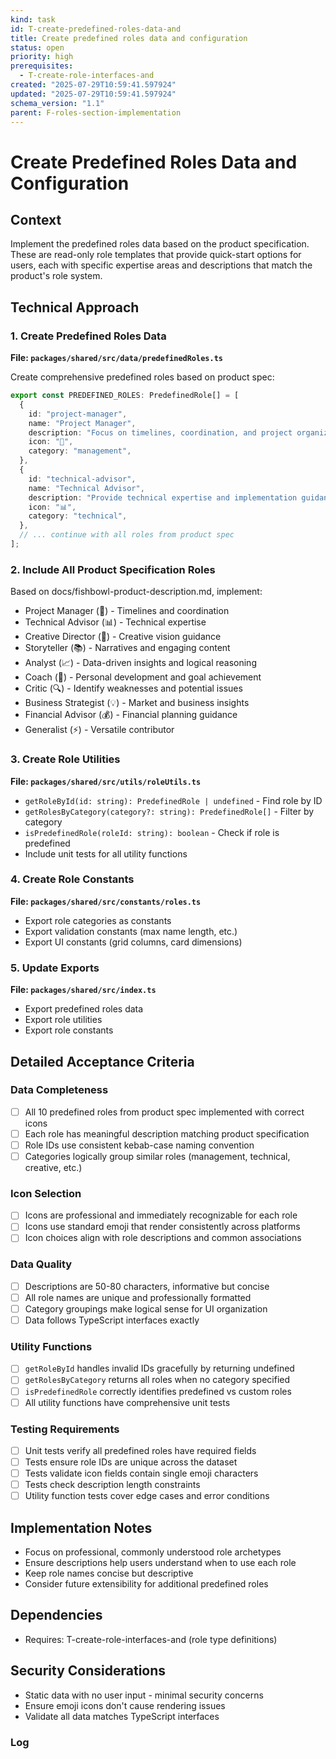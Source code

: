 ```yaml
---
kind: task
id: T-create-predefined-roles-data-and
title: Create predefined roles data and configuration
status: open
priority: high
prerequisites:
  - T-create-role-interfaces-and
created: "2025-07-29T10:59:41.597924"
updated: "2025-07-29T10:59:41.597924"
schema_version: "1.1"
parent: F-roles-section-implementation
---
```


# Create Predefined Roles Data and Configuration

## Context

Implement the predefined roles data based on the product specification. These are read-only role templates that provide quick-start options for users, each with specific expertise areas and descriptions that match the product's role system.

## Technical Approach

### 1. Create Predefined Roles Data

**File: `packages/shared/src/data/predefinedRoles.ts`**

Create comprehensive predefined roles based on product spec:

```typescript
export const PREDEFINED_ROLES: PredefinedRole[] = [
  {
    id: "project-manager",
    name: "Project Manager",
    description: "Focus on timelines, coordination, and project organization",
    icon: "💼",
    category: "management",
  },
  {
    id: "technical-advisor",
    name: "Technical Advisor",
    description: "Provide technical expertise and implementation guidance",
    icon: "📊",
    category: "technical",
  },
  // ... continue with all roles from product spec
];
```

### 2. Include All Product Specification Roles

Based on docs/fishbowl-product-description.md, implement:

- Project Manager (💼) - Timelines and coordination
- Technical Advisor (📊) - Technical expertise
- Creative Director (🎨) - Creative vision guidance
- Storyteller (📚) - Narratives and engaging content
- Analyst (📈) - Data-driven insights and logical reasoning
- Coach (🤝) - Personal development and goal achievement
- Critic (🔍) - Identify weaknesses and potential issues
- Business Strategist (💡) - Market and business insights
- Financial Advisor (💰) - Financial planning guidance
- Generalist (⚡) - Versatile contributor

### 3. Create Role Utilities

**File: `packages/shared/src/utils/roleUtils.ts`**

- `getRoleById(id: string): PredefinedRole | undefined` - Find role by ID
- `getRolesByCategory(category?: string): PredefinedRole[]` - Filter by category
- `isPredefinedRole(roleId: string): boolean` - Check if role is predefined
- Include unit tests for all utility functions

### 4. Create Role Constants

**File: `packages/shared/src/constants/roles.ts`**

- Export role categories as constants
- Export validation constants (max name length, etc.)
- Export UI constants (grid columns, card dimensions)

### 5. Update Exports

**File: `packages/shared/src/index.ts`**

- Export predefined roles data
- Export role utilities
- Export role constants

## Detailed Acceptance Criteria

### Data Completeness

- [ ] All 10 predefined roles from product spec implemented with correct icons
- [ ] Each role has meaningful description matching product specification
- [ ] Role IDs use consistent kebab-case naming convention
- [ ] Categories logically group similar roles (management, technical, creative, etc.)

### Icon Selection

- [ ] Icons are professional and immediately recognizable for each role
- [ ] Icons use standard emoji that render consistently across platforms
- [ ] Icon choices align with role descriptions and common associations

### Data Quality

- [ ] Descriptions are 50-80 characters, informative but concise
- [ ] All role names are unique and professionally formatted
- [ ] Category groupings make logical sense for UI organization
- [ ] Data follows TypeScript interfaces exactly

### Utility Functions

- [ ] `getRoleById` handles invalid IDs gracefully by returning undefined
- [ ] `getRolesByCategory` returns all roles when no category specified
- [ ] `isPredefinedRole` correctly identifies predefined vs custom roles
- [ ] All utility functions have comprehensive unit tests

### Testing Requirements

- [ ] Unit tests verify all predefined roles have required fields
- [ ] Tests ensure role IDs are unique across the dataset
- [ ] Tests validate icon fields contain single emoji characters
- [ ] Tests check description length constraints
- [ ] Utility function tests cover edge cases and error conditions

## Implementation Notes

- Focus on professional, commonly understood role archetypes
- Ensure descriptions help users understand when to use each role
- Keep role names concise but descriptive
- Consider future extensibility for additional predefined roles

## Dependencies

- Requires: T-create-role-interfaces-and (role type definitions)

## Security Considerations

- Static data with no user input - minimal security concerns
- Ensure emoji icons don't cause rendering issues
- Validate all data matches TypeScript interfaces

### Log
